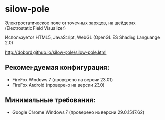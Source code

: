 silow-pole
==========

Электростатическое поле от точечных зарядов, на шейдерах (Electrostatic Field Visualizer)

Используется HTML5, JavaScript, WebGL (OpenGL ES Shading Languange 2.0)

<http://dobord.github.io/silow-pole/silow-pole.html>


Рекомендуемая конфигурация:
----------

  + FireFox         Windows 7   (проверено на версии 23.01)
  + FireFox         Android     (проверено на версии 23.0)
  
  
Минимальные требования:
----------

  + Google Chrome   Windows 7   (проверено на версии 29.0.1547.62)
